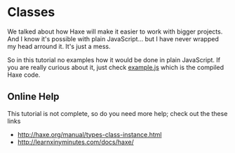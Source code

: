 # Classes

We talked about how Haxe will make it easier to work with bigger projects.
And I know it's possible with plain JavaScript... but I have never wrapped my head arround it.
It's just a mess.

So in this tutorial no examples how it would be done in plain JavaScript.
If you are really curious about it, just check [example.js](https://github.com/MatthijsKamstra/haxejs/tree/master/docs/02dom/code/bin/example.js) which is the compiled Haxe code.

## Online Help

This tutorial is not complete, so do you need more help; check out the these links

- <http://haxe.org/manual/types-class-instance.html>
- <http://learnxinyminutes.com/docs/haxe/>

